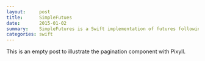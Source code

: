 ```yaml
---
layout:     post
title:      SimpleFutues
date:       2015-01-02
summary:    SimpleFutures is a Swift implementation of futures following the the Scala Futures Spec.
categories: swift
---
```


This is an empty post to illustrate the pagination component with Pixyll.
